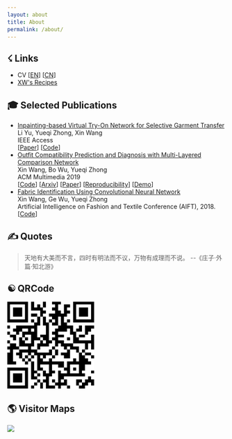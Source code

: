 ```yaml
---
layout: about
title: About
permalink: /about/
---
```


## &#9735; Links

* CV [[EN](/assets/cv/en/cv_en.pdf)] [[CN](/assets/cv/cn/cv_cn.pdf)]
* [XW's Recipes](/recipes/)

<h2 class="page-heading">&#127891; Selected Publications</h2>

<ul class="post-list">
    <li>
        <a href="https://ieeexplore.ieee.org/abstract/document/8836494">
            Inpainting-based Virtual Try-On Network for Selective Garment Transfer
        </a> <br/>
        Li Yu, Yueqi Zhong, Xin Wang <br/>
        IEEE Access <br/>
        [<a href="https://ieeexplore.ieee.org/abstract/document/8836494">Paper</a>]
        [<a href="https://github.com/maktu6/Inpaint-TON">Code</a>]
    </li>
    <li>
        <a href="https://arxiv.org/abs/1907.11496">
            Outfit Compatibility Prediction and Diagnosis with Multi-Layered Comparison Network
        </a> <br/>
        Xin Wang, Bo Wu, Yueqi Zhong <br/>
        ACM Multimedia 2019 <br/>
        [<a href="https://github.com/WangXin93/fashion_compatibility_mcn">Code</a>]
        [<a href="https://arxiv.org/abs/1907.11496">Arxiv</a>]
        [<a href="https://dl.acm.org/citation.cfm?id=3350909">Paper</a>]
        [<a href="https://dl.acm.org/doi/10.1145/3394171.3414812">Reproducibility</a>]
        [<a href="https://outfit-diagnosis.herokuapp.com/">Demo</a>]
    </li>
    <li>
        <a href="https://link.springer.com/chapter/10.1007%2F978-3-319-99695-0_12">
            Fabric Identification Using Convolutional Neural Network
        </a> <br/>
        Xin Wang, Ge Wu, Yueqi Zhong <br/>
        Artificial Intelligence on Fashion and Textile Conference (AIFT), 2018. <br/>
        [<a href="https://github.com/WangXin93/FabricID">Code</a>]
    </li>
</ul>

## &#9997; Quotes

> 天地有大美而不言，四时有明法而不议，万物有成理而不说。
> --《庄子·外篇·知北游》

## &#9775; QRCode

<img src="/assets/qrcode.png" width = "200" height = "200" alt="qrcode"/>

## &#127758; Visitor Maps

<a href='https://clustrmaps.com/site/1bjdj'  title='Visit tracker'><img src='//clustrmaps.com/map_v2.png?cl=ffffff&w=600&t=n&d=iAh-HdRfaRsSJL9chSgu0GYamPNzhiWTqmlHAnkWwbk&co=2d78ad&ct=ffffff'/></a>
